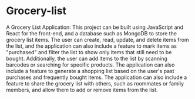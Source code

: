# Grocery-list
A Grocery List Application: This project can be built using JavaScript and React for the front-end, and a database such as MongoDB to store the grocery list items. The user can create, read, update, and delete items from the list, and the application can also include a feature to mark items as "purchased" and filter the list to show only items that still need to be bought. Additionally, the user can add items to the list by scanning barcodes or searching for specific products. The application can also include a feature to generate a shopping list based on the user's past purchases and frequently bought items. The application can also include a feature to share the grocery list with others, such as roommates or family members, and allow them to add or remove items from the list.
